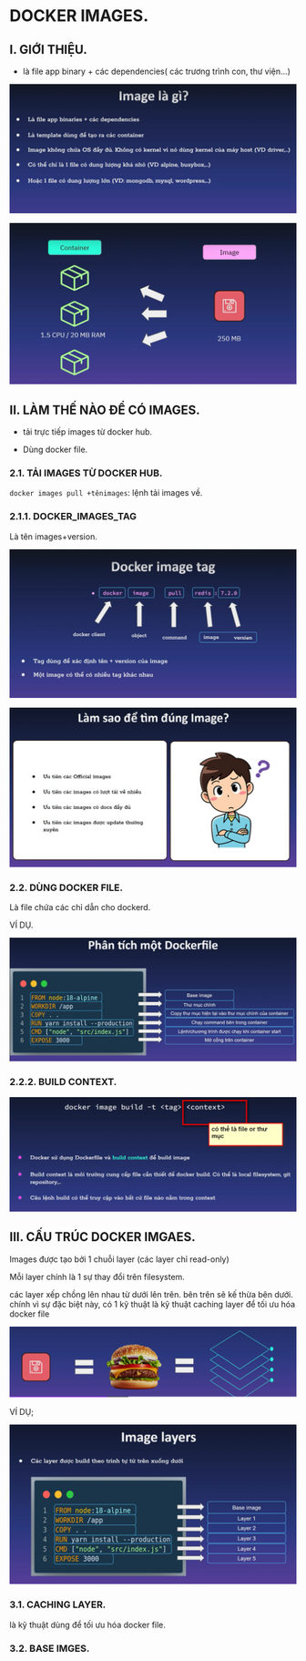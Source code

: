 # DOCKER IMAGES.

## I. GIỚI THIỆU.

- là file app binary + các dependencies( các trương trình con, thư viện...)



![hinh ](../images/1_images.png)

![hinh](../images/2_images.png)

## II. LÀM THẾ NÀO ĐỂ CÓ IMAGES.

- tải trực tiếp images từ docker hub.

- Dùng docker file.

### 2.1. TẢI IMAGES TỪ DOCKER HUB.

`docker images pull +tênimages`: lệnh tải images về.

### 2.1.1. DOCKER_IMAGES_TAG

Là tên images+version.

![hinh](../images/4_tag.png)


![hinh ](../images/3_find_docker_images_docker_hub.png)

### 2.2. DÙNG DOCKER FILE.

Là file chứa các chỉ dẫn cho dockerd.


VÍ DỤ.

![hinh ](../images/6_docker_file.png)

### 2.2.2. BUILD CONTEXT.

![hinh ](../images/9_build_context.png)




## III. CẤU TRÚC DOCKER IMGAES.

Images được tạo bởi 1 chuỗi layer (các layer chỉ read-only)

Mỗi layer chính là 1 sự thay đổi trên filesystem.

các layer xếp chồng lên nhau từ dưới lên trên. bên trên sẽ kế thừa bên dưới. chính vì sự đặc biệt này, có 1 kỹ thuật là kỹ thuật caching layer để tối ưu hóa docker file

![hinh ](../images/7_layer.png)

VÍ DỤ;

![hinh ](../images/8_layer.png)
### 3.1. CACHING LAYER.

là kỹ thuật dùng để tối ưu hóa docker file.

### 3.2. BASE IMGES.















